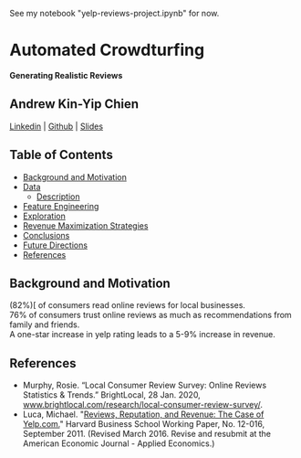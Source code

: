 See my notebook "yelp-reviews-project.ipynb" for now.

# Automated Crowdturfing
**Generating Realistic Reviews**

## Andrew Kin-Yip Chien
[Linkedin](https://www.linkedin.com/in/andrew-k-chien/) | [Github](https://github.com/kchien3) | [Slides](https://github.com/kchien3/yelp-reviews-project/blob/master/presentation/yelp_reviews_project-slides.pdf)

## Table of Contents

* [Background and Motivation](#background-and-motivation)
* [Data](#data)
  * [Description](#description)
* [Feature Engineering](#feature-engineering)
* [Exploration](#exploration)
* [Revenue Maximization Strategies](#revenue-maximization-strategies)
* [Conclusions](#conclusions)
* [Future Directions](#future-directions)
* [References](#references)

## Background and Motivation
(82%)[ of consumers read online reviews for local businesses.  
76% of consumers trust online reviews as much as recommendations from family and friends.  
A one-star increase in yelp rating leads to a 5-9% increase in revenue.

## References
* Murphy, Rosie. “Local Consumer Review Survey: Online Reviews Statistics & Trends.” BrightLocal, 28 Jan. 2020, www.brightlocal.com/research/local-consumer-review-survey/.
* Luca, Michael. "[Reviews, Reputation, and Revenue: The Case of Yelp.com.](https://www.hbs.edu/faculty/Pages/item.aspx?num=41233)" Harvard Business School Working Paper, No. 12-016, September 2011. (Revised March 2016. Revise and resubmit at the American Economic Journal - Applied Economics.)

